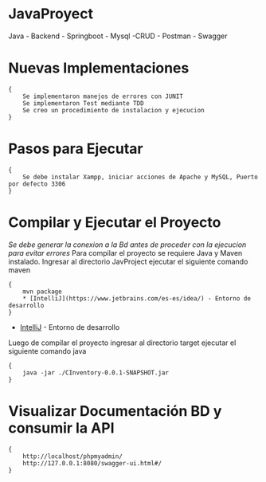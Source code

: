 # JavaProyect
Java - Backend - Springboot - Mysql -CRUD - Postman - Swagger

# Nuevas Implementaciones
    {
        Se implementaron manejos de errores con JUNIT
        Se implementaron Test mediante TDD
        Se creo un procedimiento de instalacion y ejecucion
    }
    
# Pasos para Ejecutar
    {
        Se debe instalar Xampp, iniciar acciones de Apache y MySQL, Puerto por defecto 3306
    }

# Compilar y Ejecutar el Proyecto
_Se debe generar la conexion a la Bd antes de proceder con la ejecucion para evitar errores_
Para compilar el proyecto se requiere Java y Maven instalado. Ingresar al directorio JavProject ejecutar el siguiente comando maven

    {
        mvn package
        * [IntelliJ](https://www.jetbrains.com/es-es/idea/) - Entorno de desarrollo
    }
   * [IntelliJ](https://www.jetbrains.com/es-es/idea/) - Entorno de desarrollo

Luego de compilar el proyecto ingresar al directorio target ejecutar el siguiente comando java

    {
        java -jar ./CInventory-0.0.1-SNAPSHOT.jar
    }

# Visualizar Documentación BD y consumir la API

    {
        http://localhost/phpmyadmin/
        http://127.0.0.1:8080/swagger-ui.html#/
    }




